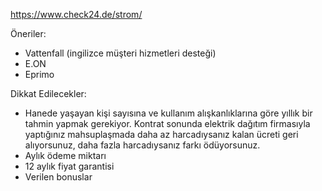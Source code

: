https://www.check24.de/strom/

Öneriler:
* Vattenfall (ingilizce müşteri hizmetleri desteği)
* E.ON
* Eprimo

Dikkat Edilecekler:
* Hanede yaşayan kişi sayısına ve kullanım alışkanlıklarına göre yıllık bir tahmin yapmak gerekiyor. Kontrat sonunda elektrik dağıtım firmasıyla yaptığınız mahsuplaşmada daha az harcadıysanız kalan ücreti geri alıyorsunuz, daha fazla harcadıysanız farkı ödüyorsunuz.  
* Aylık ödeme miktarı
* 12 aylık fiyat garantisi
* Verilen bonuslar
